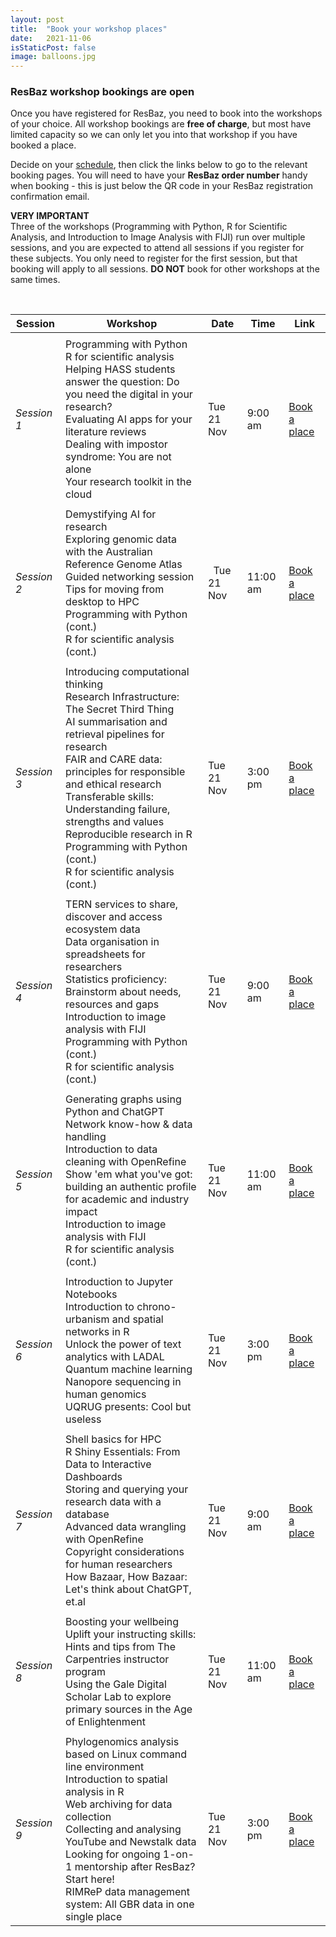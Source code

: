 ```yaml
---
layout: post
title:  "Book your workshop places"
date:   2021-11-06
isStaticPost: false
image: balloons.jpg
---
```


### ResBaz workshop bookings are open

Once you have registered for ResBaz, you need to book into the workshops of your choice. 
All workshop bookings are **free of charge**, but most have limited capacity so we can 
only let you into that workshop if you have booked a place.

Decide on your [schedule](https://resbaz.github.io/resbaz2023qld/schedule/), then click
the links below to go to the relevant booking pages. You will need to have your **ResBaz
order number** handy when booking - this is just below the QR code in your ResBaz
registration confirmation email.

**VERY IMPORTANT**  
Three of the workshops (Programming with Python, R for Scientific Analysis, 
and Introduction to Image Analysis with FIJI) run over multiple sessions, and you are 
expected to attend all sessions if you register for these subjects. You only need to 
register for the first session, but that booking will apply to all sessions. **DO NOT** 
book for other workshops at the same times.

&nbsp;

| Session   | Workshop | Date  | Time| Link |
| --- | --- | --- | --- |--- |
|   |   |  |   |
| _Session 1_ |Programming with Python<br>R for scientific analysis<br>Helping HASS students answer the question: Do you need the digital in your research?<br>Evaluating AI apps for your literature reviews<br>Dealing with impostor syndrome: You are not alone<br>Your research toolkit in the cloud | Tue 21 Nov  | 9:00 am	 |  [Book a place](https://events.humanitix.com/session-1-tuesday-9-00-10-30)|
|   |   |  |   |
| _Session 2_ |Demystifying AI for research<br>Exploring genomic data with the Australian Reference Genome Atlas<br>Guided networking session<br>Tips for moving from desktop to HPC<br>Programming with Python (cont.)<br>R for scientific analysis (cont.) |&nbsp;&nbsp;Tue 21 Nov  | 11:00 am	 |  [Book a place](https://events.humanitix.com/session-1-tuesday-11-00-12-30)|
|   |   |  |   |
| _Session 3_ |Introducing computational thinking<br>Research Infrastructure: The Secret Third Thing<br>AI summarisation and retrieval pipelines for research<br>FAIR and CARE data: principles for responsible and ethical research<br>Transferable skills: Understanding failure, strengths and values<br>Reproducible research in R<br>Programming with Python (cont.)<br>R for scientific analysis (cont.) | Tue 21 Nov  | 3:00 pm	 |  [Book a place](https://events.humanitix.com/session-3-tuesday-15-00-17-00)|
|   |   |  |   |
| _Session 4_ |TERN services to share, discover and access ecosystem data<br>Data organisation in spreadsheets for researchers<br>Statistics proficiency: Brainstorm about needs, resources and gaps<br>Introduction to image analysis with FIJI<br>Programming with Python (cont.)<br>R for scientific analysis (cont.) | Tue 21 Nov  | 9:00 am	 |  [Book a place](https://events.humanitix.com/session-4-wednesday-9-00-10-30)|
|   |   |  |   |
| _Session 5_ |Generating graphs using Python and ChatGPT<br>Network know-how & data handling<br>Introduction to data cleaning with OpenRefine<br>Show 'em what you've got: building an authentic profile for academic and industry impact<br>Introduction to image analysis with FIJI<br>R for scientific analysis (cont.) | Tue 21 Nov  | 11:00 am	 |  [Book a place](https://events.humanitix.com/session-5-wednesday-11-00-12-30)|
|   |   |  |   |
| _Session 6_ |Introduction to Jupyter Notebooks<br>Introduction to chrono-urbanism and spatial networks in R<br>Unlock the power of text analytics with LADAL<br>Quantum machine learning<br>Nanopore sequencing in human genomics<br>UQRUG presents: Cool but useless | Tue 21 Nov  | 3:00 pm	 |  [Book a place](https://events.humanitix.com/session-6-wednesday-15-00-17-00)|
|   |   |  |   |
| _Session 7_ |Shell basics for HPC<br>R Shiny Essentials: From Data to Interactive Dashboards<br>Storing and querying your research data with a database<br>Advanced data wrangling with OpenRefine<br>Copyright considerations for human researchers<br>How Bazaar, How Bazaar: Let's think about ChatGPT, et.al | Tue 21 Nov  | 9:00 am	 |  [Book a place](https://events.humanitix.com/session-7-thursday-9-00-10-30)|
|   |   |  |   |
| _Session 8_ |Boosting your wellbeing<br>Uplift your instructing skills: Hints and tips from The Carpentries instructor program<br>Using the Gale Digital Scholar Lab to explore primary sources in the Age of Enlightenment | Tue 21 Nov  | 11:00 am	 |  [Book a place](https://events.humanitix.com/session-8-thursday-11-00-12-30)|
|   |   |  |   |
| _Session 9_ |Phylogenomics analysis based on Linux command line environment<br>Introduction to spatial analysis in R<br>Web archiving for data collection<br>Collecting and analysing YouTube and Newstalk data<br>Looking for ongoing 1-on-1 mentorship after ResBaz? Start here!<br>RIMReP data management system: All GBR data in one single place | Tue 21 Nov  | 3:00 pm	 |  [Book a place](https://events.humanitix.com/session-9-thursday-15-00-17-00)|

